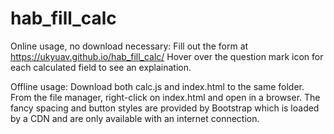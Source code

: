 # hab_fill_calc

Online usage, no download necessary:
Fill out the form at
https://ukyuav.github.io/hab_fill_calc/
Hover over the question mark icon for each calculated field to see an explaination.

Offline usage:
Download both calc.js and index.html to the same folder. 
From the file manager, right-click on index.html and open in a browser.
The fancy spacing and button styles are provided by Bootstrap which is loaded by a CDN and are only available with an internet connection.
